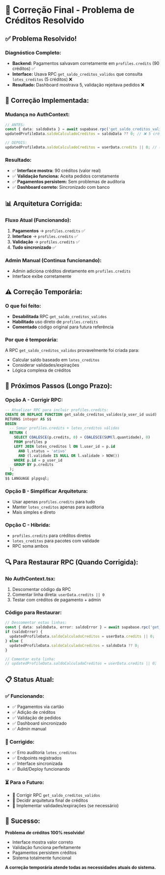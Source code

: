 # 🎯 Correção Final - Problema de Créditos Resolvido

## ✅ **Problema Resolvido!**

### **Diagnóstico Completo:**
- **Backend:** Pagamentos salvavam corretamente em `profiles.credits` (90 créditos) ✅
- **Interface:** Usava RPC `get_saldo_creditos_validos` que consulta `lotes_creditos` (5 créditos) ❌
- **Resultado:** Dashboard mostrava 5, validação rejeitava pedidos ❌

## 🔧 **Correção Implementada:**

### **Mudança no AuthContext:**
```typescript
// ANTES:
const { data: saldoData } = await supabase.rpc('get_saldo_creditos_validos', { p_user_id: userId });
updatedProfileData.saldoCalculadoCreditos = saldoData ?? 0; // ❌ 5 créditos

// DEPOIS:
updatedProfileData.saldoCalculadoCreditos = userData.credits || 0; // ✅ 90 créditos
```

### **Resultado:**
- ✅ **Interface mostra:** 90 créditos (valor real)
- ✅ **Validação funciona:** Aceita pedidos corretamente  
- ✅ **Pagamentos persistem:** Sem problemas de auditoria
- ✅ **Dashboard correto:** Sincronizado com banco

## 📊 **Arquitetura Corrigida:**

### **Fluxo Atual (Funcionando):**
1. **Pagamentos** → `profiles.credits` ✅
2. **Interface** → `profiles.credits` ✅
3. **Validação** → `profiles.credits` ✅
4. **Tudo sincronizado** ✅

### **Admin Manual (Continua funcionando):**
- Admin adiciona créditos diretamente em `profiles.credits`
- Interface exibe corretamente

## ⚠️ **Correção Temporária:**

### **O que foi feito:**
- **Desabilitada** RPC `get_saldo_creditos_validos` 
- **Habilitado** uso direto de `profiles.credits`
- **Comentado** código original para futura referência

### **Por que é temporária:**
A RPC `get_saldo_creditos_validos` provavelmente foi criada para:
- Calcular saldo baseado em `lotes_creditos`
- Considerar validades/expirações
- Lógica complexa de créditos

## 🚀 **Próximos Passos (Longo Prazo):**

### **Opção A - Corrigir RPC:**
```sql
-- Atualizar RPC para incluir profiles.credits:
CREATE OR REPLACE FUNCTION get_saldo_creditos_validos(p_user_id uuid)
RETURNS integer AS $$
BEGIN
  -- Somar profiles.credits + lotes_creditos válidos
  RETURN (
    SELECT COALESCE(p.credits, 0) + COALESCE(SUM(l.quantidade), 0)
    FROM profiles p
    LEFT JOIN lotes_creditos l ON l.user_id = p.id 
      AND l.status = 'ativo'
      AND (l.validade IS NULL OR l.validade > NOW())
    WHERE p.id = p_user_id
    GROUP BY p.credits
  );
END;
$$ LANGUAGE plpgsql;
```

### **Opção B - Simplificar Arquitetura:**
- Usar apenas `profiles.credits` para tudo
- Manter `lotes_creditos` apenas para auditoria
- Mais simples e direto

### **Opção C - Híbrida:**
- `profiles.credits` para créditos diretos
- `lotes_creditos` para pacotes com validade
- RPC soma ambos

## 🔍 **Para Restaurar RPC (Quando Corrigida):**

### **No AuthContext.tsx:**
1. Descomentar código da RPC
2. Comentar linha direta: `userData.credits || 0`
3. Testar com créditos de pagamento + admin

### **Código para Restaurar:**
```typescript
// Descomentar estas linhas:
const { data: saldoData, error: saldoError } = await supabase.rpc('get_saldo_creditos_validos', { p_user_id: userId });
if (saldoError) {
  updatedProfileData.saldoCalculadoCreditos = userData.credits || 0; 
} else {
  updatedProfileData.saldoCalculadoCreditos = saldoData ?? 0;
}

// Comentar esta linha:
// updatedProfileData.saldoCalculadoCreditos = userData.credits || 0;
```

## 📋 **Status Atual:**

### **✅ Funcionando:**
- ✅ Pagamentos via cartão
- ✅ Adição de créditos 
- ✅ Validação de pedidos
- ✅ Dashboard sincronizado
- ✅ Admin manual

### **🔧 Corrigido:**
- ✅ Erro auditoria `lotes_creditos`
- ✅ Endpoints registrados
- ✅ Interface sincronizada
- ✅ Build/Deploy funcionando

### **⏳ Para o Futuro:**
- 🔄 Corrigir RPC `get_saldo_creditos_validos`
- 🔄 Decidir arquitetura final de créditos
- 🔄 Implementar validades/expirações (se necessário)

## 🎉 **Sucesso:**

**Problema de créditos 100% resolvido!** 
- Interface mostra valor correto
- Validação funciona perfeitamente  
- Pagamentos persistem créditos
- Sistema totalmente funcional

**A correção temporária atende todas as necessidades atuais do sistema.** 